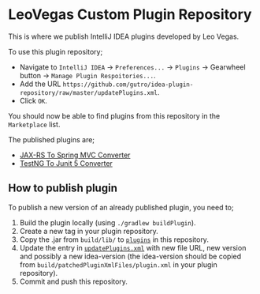 # LeoVegas Custom Plugin Repository

This is where we publish IntelliJ IDEA plugins developed by Leo Vegas.

To use this plugin repository;
- Navigate to `IntelliJ IDEA` -> `Preferences...` -> `Plugins` -> Gearwheel button ->
`Manage Plugin Respoitories...`. 
- Add the URL `https://github.com/gutro/idea-plugin-repository/raw/master/updatePlugins.xml`.
- Click `OK`.

You should now be able to find plugins from this repository in the `Marketplace` list.

The published plugins are;
- [JAX-RS To Spring MVC Converter](https://github.com/gutro/jaxrs-to-springmvc-converter)
- [TestNG To Junit 5 Converter](https://github.com/gutro/testng-to-junit5-converter)

## How to publish plugin

To publish a new version of an already published plugin, you need to;
 1. Build the plugin locally (using `./gradlew buildPlugin`).
 1. Create a new tag in your plugin repository.
 1. Copy the .jar from `build/lib/` to [`plugins`](plugins) in this repository.
 1. Update the entry in [`updatePlugins.xml`](updatePlugins-0.0.1.xml) with new file URL, 
 new version and possibly a new idea-version (the idea-version should be copied from 
 `build/patchedPluginXmlFiles/plugin.xml` in your plugin repository).
 1. Commit and push this repository.
